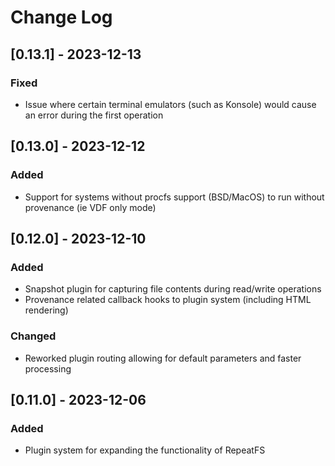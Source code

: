 # Change Log
## [0.13.1] - 2023-12-13
### Fixed
- Issue where certain terminal emulators (such as Konsole) would cause an error during the first operation

## [0.13.0] - 2023-12-12
### Added
- Support for systems without procfs support (BSD/MacOS) to run without provenance (ie VDF only mode)

## [0.12.0] - 2023-12-10
### Added
- Snapshot plugin for capturing file contents during read/write operations
- Provenance related callback hooks to plugin system (including HTML rendering)

### Changed
- Reworked plugin routing allowing for default parameters and faster processing

## [0.11.0] - 2023-12-06
### Added
- Plugin system for expanding the functionality of RepeatFS
